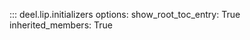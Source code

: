 ::: deel.lip.initializers
    options:
        show_root_toc_entry: True
        inherited_members: True
